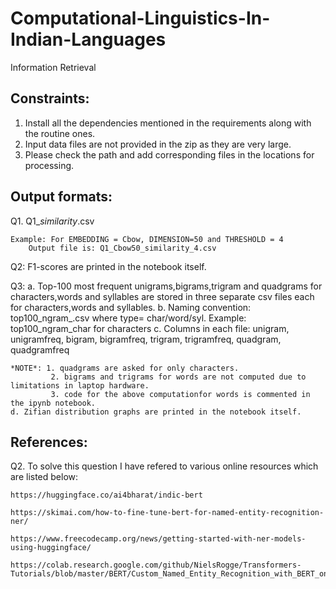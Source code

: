 # Computational-Linguistics-In-Indian-Languages
Information Retrieval

Constraints:
------------
1. Install all the dependencies mentioned in the requirements along with the routine ones.
2. Input data files are not provided in the zip as they are very large. 
3. Please check the path and add corresponding files in the locations for processing.

Output formats:
---------------
Q1.  Q1_<EMBEDDING><DIMENSION>_similarity_<THRESHOLD>.csv

	Example: For EMBEDDING = Cbow, DIMENSION=50 and THRESHOLD = 4
		Output file is: Q1_Cbow50_similarity_4.csv
Q2: F1-scores are printed in the notebook itself.

Q3: a. Top-100 most frequent unigrams,bigrams,trigram and quadgrams for characters,words and syllables are
	stored in three separate csv files each for characters,words and syllables.
	b. Naming convention: top100_ngram_<type>.csv where type= char/word/syl.
		Example: top100_ngram_char for characters
	c. Columns in each file: unigram, unigramfreq, bigram, bigramfreq, trigram, trigramfreq, quadgram, quadgramfreq
	
	*NOTE*: 1. quadgrams are asked for only characters.
		     2. bigrams and trigrams for words are not computed due to limitations in laptop hardware.
		     3. code for the above computationfor words is commented in the ipynb notebook.
	d. Zifian distribution graphs are printed in the notebook itself.

References:
-----------

Q2. To solve this question I have refered to various online resources which are listed below:

	https://huggingface.co/ai4bharat/indic-bert

	https://skimai.com/how-to-fine-tune-bert-for-named-entity-recognition-ner/
	
	https://www.freecodecamp.org/news/getting-started-with-ner-models-using-huggingface/
	
	https://colab.research.google.com/github/NielsRogge/Transformers-Tutorials/blob/master/BERT/Custom_Named_Entity_Recognition_with_BERT_only_first_wordpiece.ipynb
	
	
